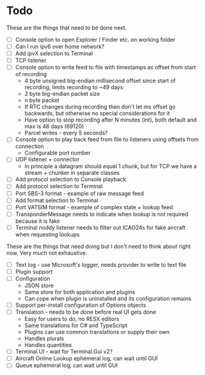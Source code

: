 # Todo

These are the things that need to be done next.

- [ ] Console option to open Explorer / Finder etc. on working folder
- [ ] Can I run ipv6 over home network?
- [ ] Add ipvX selection to Terminal
- [ ] TCP listener
- [ ] Console option to write feed to file with timestamps as offset from start of recording
    * 4 byte unsigned big-endian millisecond offset since start of recording, limits recording to ~49 days
    * 2 byte big-endian packet size
    * n byte packet
    * If RTC changes during recording then don't let ms offset go backwards, but otherwise no special considerations for it
    * Have option to stop recording after N minutes (int), both default and max is 48 days (69120)
    * Parcel writes - every 5 seconds?
- [ ] Console option to play back feed from file to listeners using offsets from connection
    * Configurable port number
- [ ] UDP listener + connector
    * In principle a datagram should equal 1 chunk, but for TCP we have a stream + chunker in separate classes
- [ ] Add protocol selection to Console playback
- [ ] Add protocol selection to Terminal
- [ ] Port SBS-3 format - example of raw message feed
- [ ] Add format selection to Terminal
- [ ] Port VATSIM format - example of complex state + lookup feed
- [ ] TransponderMessage needs to indicate when lookup is not required because it is fake
- [ ] Terminal noddy listener needs to filter out ICAO24s for fake aircraft when requesting lookups

These are the things that need doing but I don't need to think about right now. Very much not exhaustive.

- [ ] Text log - use Microsoft's logger, needs provider to write to text file
- [ ] Plugin support
- [ ] Configuration
    * JSON store
    * Same store for both application and plugins
    * Can cope when plugin is uninstalled and its configuration remains
- [ ] Support per-install configuration of Options objects
- [ ] Translation - needs to be done before real UI gets done
    * Easy for users to do, no RESX editors
    * Same translations for C# and TypeScript
    * Plugins can use common translations or supply their own
    * Handles plurals
    * Handles quantities
- [ ] Terminal UI - wait for Terminal.Gui v2?
- [ ] Aircraft Online Lookup ephemeral log, can wait until GUI
- [ ] Queue ephemeral log, can wait until GUI
